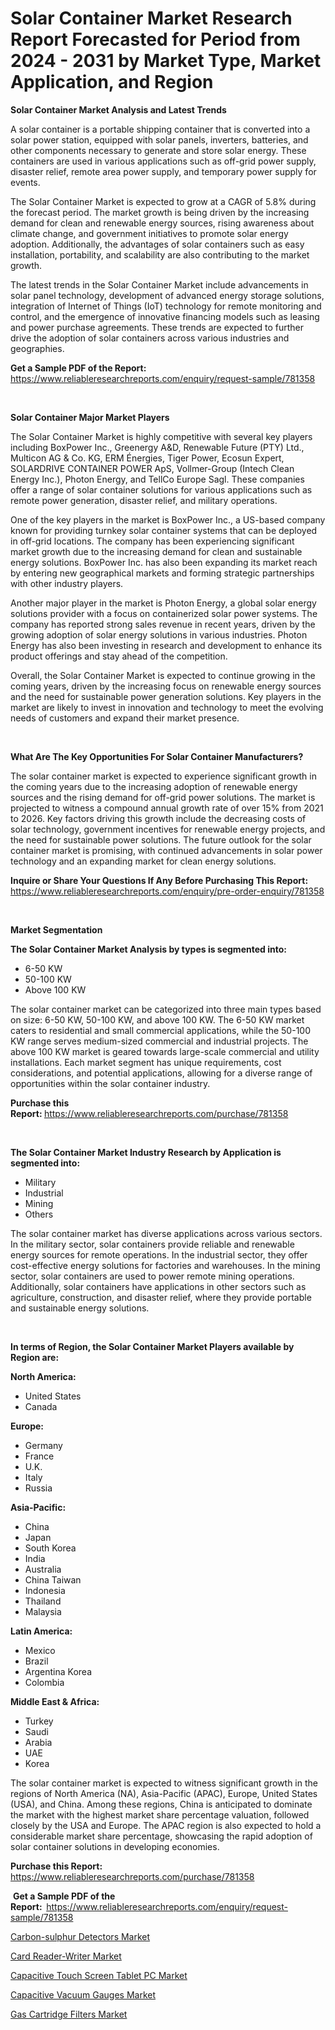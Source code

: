 <p><h1>Solar Container Market Research Report Forecasted for Period from 2024 -  2031 by Market Type, Market Application, and Region</h1></p><p><strong>Solar Container Market Analysis and Latest Trends</strong></p>
<p><p>A solar container is a portable shipping container that is converted into a solar power station, equipped with solar panels, inverters, batteries, and other components necessary to generate and store solar energy. These containers are used in various applications such as off-grid power supply, disaster relief, remote area power supply, and temporary power supply for events.</p><p>The Solar Container Market is expected to grow at a CAGR of 5.8% during the forecast period. The market growth is being driven by the increasing demand for clean and renewable energy sources, rising awareness about climate change, and government initiatives to promote solar energy adoption. Additionally, the advantages of solar containers such as easy installation, portability, and scalability are also contributing to the market growth.</p><p>The latest trends in the Solar Container Market include advancements in solar panel technology, development of advanced energy storage solutions, integration of Internet of Things (IoT) technology for remote monitoring and control, and the emergence of innovative financing models such as leasing and power purchase agreements. These trends are expected to further drive the adoption of solar containers across various industries and geographies.</p></p>
<p><strong>Get a Sample PDF of the Report:&nbsp;</strong> <a href="https://www.reliableresearchreports.com/enquiry/request-sample/781358">https://www.reliableresearchreports.com/enquiry/request-sample/781358</a></p>
<p>&nbsp;</p>
<p><strong>Solar Container Major Market Players</strong></p>
<p><p>The Solar Container Market is highly competitive with several key players including BoxPower Inc., Greenergy A&D, Renewable Future (PTY) Ltd., Multicon AG & Co. KG, ERM Énergies, Tiger Power, Ecosun Expert, SOLARDRIVE CONTAINER POWER ApS, Vollmer-Group (Intech Clean Energy Inc.), Photon Energy, and TellCo Europe Sagl. These companies offer a range of solar container solutions for various applications such as remote power generation, disaster relief, and military operations.</p><p>One of the key players in the market is BoxPower Inc., a US-based company known for providing turnkey solar container systems that can be deployed in off-grid locations. The company has been experiencing significant market growth due to the increasing demand for clean and sustainable energy solutions. BoxPower Inc. has also been expanding its market reach by entering new geographical markets and forming strategic partnerships with other industry players.</p><p>Another major player in the market is Photon Energy, a global solar energy solutions provider with a focus on containerized solar power systems. The company has reported strong sales revenue in recent years, driven by the growing adoption of solar energy solutions in various industries. Photon Energy has also been investing in research and development to enhance its product offerings and stay ahead of the competition.</p><p>Overall, the Solar Container Market is expected to continue growing in the coming years, driven by the increasing focus on renewable energy sources and the need for sustainable power generation solutions. Key players in the market are likely to invest in innovation and technology to meet the evolving needs of customers and expand their market presence.</p></p>
<p>&nbsp;</p>
<p><strong>What Are The Key Opportunities For Solar Container Manufacturers?</strong></p>
<p><p>The solar container market is expected to experience significant growth in the coming years due to the increasing adoption of renewable energy sources and the rising demand for off-grid power solutions. The market is projected to witness a compound annual growth rate of over 15% from 2021 to 2026. Key factors driving this growth include the decreasing costs of solar technology, government incentives for renewable energy projects, and the need for sustainable power solutions. The future outlook for the solar container market is promising, with continued advancements in solar power technology and an expanding market for clean energy solutions.</p></p>
<p><strong>Inquire or Share Your Questions If Any Before Purchasing This Report:</strong> <a href="https://www.reliableresearchreports.com/enquiry/pre-order-enquiry/781358">https://www.reliableresearchreports.com/enquiry/pre-order-enquiry/781358</a></p>
<p>&nbsp;</p>
<p><strong>Market Segmentation</strong></p>
<p><strong>The Solar Container Market Analysis by types is segmented into:</strong></p>
<p><ul><li>6-50 KW</li><li>50-100 KW</li><li>Above 100 KW</li></ul></p>
<p><p>The solar container market can be categorized into three main types based on size: 6-50 KW, 50-100 KW, and above 100 KW. The 6-50 KW market caters to residential and small commercial applications, while the 50-100 KW range serves medium-sized commercial and industrial projects. The above 100 KW market is geared towards large-scale commercial and utility installations. Each market segment has unique requirements, cost considerations, and potential applications, allowing for a diverse range of opportunities within the solar container industry.</p></p>
<p><strong>Purchase this Report:&nbsp;</strong><a href="https://www.reliableresearchreports.com/purchase/781358">https://www.reliableresearchreports.com/purchase/781358</a></p>
<p>&nbsp;</p>
<p><strong>The Solar Container Market Industry Research by Application is segmented into:</strong></p>
<p><ul><li>Military</li><li>Industrial</li><li>Mining</li><li>Others</li></ul></p>
<p><p>The solar container market has diverse applications across various sectors. In the military sector, solar containers provide reliable and renewable energy sources for remote operations. In the industrial sector, they offer cost-effective energy solutions for factories and warehouses. In the mining sector, solar containers are used to power remote mining operations. Additionally, solar containers have applications in other sectors such as agriculture, construction, and disaster relief, where they provide portable and sustainable energy solutions.</p></p>
<p>&nbsp;</p>
<p><strong>In terms of Region, the Solar Container Market Players available by Region are:</strong></p>
<p>
    <p> <strong> North America: </strong>
        <ul>
            <li>United States</li>
            <li>Canada</li>
        </ul>
        </p> 
    <p> <strong> Europe: </strong>
        <ul>
            <li>Germany</li>
            <li>France</li>
            <li>U.K.</li>
            <li>Italy</li>
            <li>Russia</li>
        </ul>
        </p> 
    <p> <strong> Asia-Pacific: </strong>
        <ul>
            <li>China</li>
            <li>Japan</li>
            <li>South Korea</li>
            <li>India</li>
            <li>Australia</li>
            <li>China Taiwan</li>
            <li>Indonesia</li>
            <li>Thailand</li>
            <li>Malaysia</li>
        </ul>
        </p> 
    <p> <strong> Latin America: </strong>
        <ul>
            <li>Mexico</li>
            <li>Brazil</li>
            <li>Argentina Korea</li>
            <li>Colombia</li>
        </ul>
        </p> 
    <p> <strong> Middle East & Africa: </strong>
        <ul>
            <li>Turkey</li>
            <li>Saudi</li>
            <li>Arabia</li>
            <li>UAE</li>
            <li>Korea</li>
        </ul>
    </p>
    </p>
<p><p>The solar container market is expected to witness significant growth in the regions of North America (NA), Asia-Pacific (APAC), Europe, United States (USA), and China. Among these regions, China is anticipated to dominate the market with the highest market share percentage valuation, followed closely by the USA and Europe. The APAC region is also expected to hold a considerable market share percentage, showcasing the rapid adoption of solar container solutions in developing economies.</p></p>
<p><strong>Purchase this Report: </strong><a href="https://www.reliableresearchreports.com/purchase/781358">https://www.reliableresearchreports.com/purchase/781358</a></p>
<p>&nbsp;<strong>Get a Sample PDF of the Report:&nbsp;&nbsp;</strong><a href="https://www.reliableresearchreports.com/enquiry/request-sample/781358">https://www.reliableresearchreports.com/enquiry/request-sample/781358</a></p>
<p><strong></strong></p>
<p><p><a href="https://github.com/Whitneyboyettebo9kiw7yr13/Market-Research-Report-List-1/blob/main/carbon-sulphur-detectors-market.md">Carbon-sulphur Detectors Market</a></p><p><a href="https://github.com/PeterParrish5/Market-Research-Report-List-3/blob/main/card-reader-writer-market.md">Card Reader-Writer Market</a></p><p><a href="https://github.com/jhcraigie/Market-Research-Report-List-2/blob/main/capacitive-touch-screen-tablet-pc-market.md">Capacitive Touch Screen Tablet PC Market</a></p><p><a href="https://github.com/sonuprakash1/Market-Research-Report-List-1/blob/main/capacitive-vacuum-gauges-market.md">Capacitive Vacuum Gauges Market</a></p><p><a href="https://github.com/laholand/Market-Research-Report-List-2/blob/main/gas-cartridge-filters-market.md">Gas Cartridge Filters Market</a></p></p>